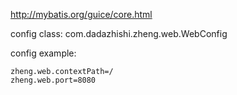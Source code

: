 http://mybatis.org/guice/core.html

config class: com.dadazhishi.zheng.web.WebConfig

config example:
```
zheng.web.contextPath=/
zheng.web.port=8080
```

